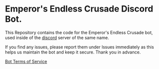 # Emperor's Endless Crusade Discord Bot.
This Repository contains the code for the Emperor's Endless Crusade bot, used inside of the [discord](https://discord.gg/c63NrTSvRz) server of the same name.

If you find any issues, please report them under Issues immediately as this helps us maintain the bot and keep it secure. Thank you in advance.

[Bot Terms of Service](https://github.com/Geek-x104/EEC_Bot/wiki/Terms-of-Service)
